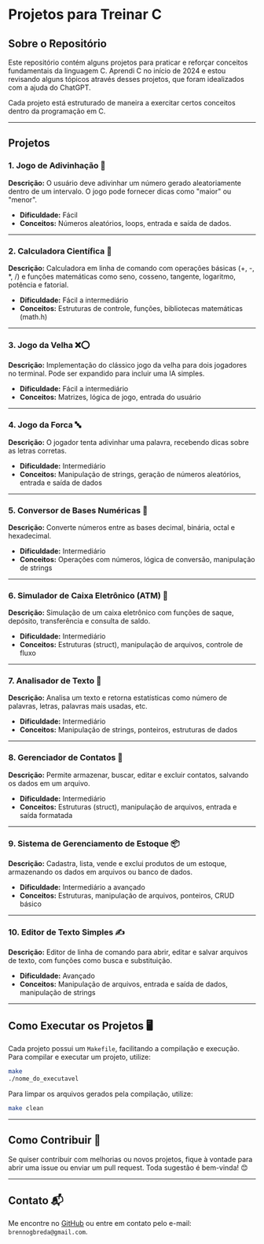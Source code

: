 # Projetos para Treinar C



## Sobre o Repositório

Este repositório contém alguns projetos para praticar e reforçar conceitos fundamentais da linguagem C. Aprendi C no início de 2024 e estou revisando alguns tópicos através desses projetos, que foram idealizados com a ajuda do ChatGPT.

Cada projeto está estruturado de maneira a exercitar certos conceitos dentro da programação em C.

---

## Projetos

### 1. Jogo de Adivinhação 🎯

**Descrição:** O usuário deve adivinhar um número gerado aleatoriamente dentro de um intervalo. O jogo pode fornecer dicas como "maior" ou "menor".

- **Dificuldade:** Fácil
- **Conceitos:** Números aleatórios, loops, entrada e saída de dados.

---

### 2. Calculadora Científica 🧮

**Descrição:** Calculadora em linha de comando com operações básicas (+, -, \*, /) e funções matemáticas como seno, cosseno, tangente, logaritmo, potência e fatorial.

- **Dificuldade:** Fácil a intermediário
- **Conceitos:** Estruturas de controle, funções, bibliotecas matemáticas (math.h)

---

### 3. Jogo da Velha ❌⭕

**Descrição:** Implementação do clássico jogo da velha para dois jogadores no terminal. Pode ser expandido para incluir uma IA simples.

- **Dificuldade:** Fácil a intermediário
- **Conceitos:** Matrizes, lógica de jogo, entrada do usuário

---

### 4. Jogo da Forca 🔤

**Descrição:** O jogador tenta adivinhar uma palavra, recebendo dicas sobre as letras corretas.

- **Dificuldade:** Intermediário
- **Conceitos:** Manipulação de strings, geração de números aleatórios, entrada e saída de dados

---

### 5. Conversor de Bases Numéricas 🔢

**Descrição:** Converte números entre as bases decimal, binária, octal e hexadecimal.

- **Dificuldade:** Intermediário
- **Conceitos:** Operações com números, lógica de conversão, manipulação de strings

---

### 6. Simulador de Caixa Eletrônico (ATM) 🏦

**Descrição:** Simulação de um caixa eletrônico com funções de saque, depósito, transferência e consulta de saldo.

- **Dificuldade:** Intermediário
- **Conceitos:** Estruturas (struct), manipulação de arquivos, controle de fluxo

---

### 7. Analisador de Texto 📝

**Descrição:** Analisa um texto e retorna estatísticas como número de palavras, letras, palavras mais usadas, etc.

- **Dificuldade:** Intermediário
- **Conceitos:** Manipulação de strings, ponteiros, estruturas de dados

---

### 8. Gerenciador de Contatos 📒

**Descrição:** Permite armazenar, buscar, editar e excluir contatos, salvando os dados em um arquivo.

- **Dificuldade:** Intermediário
- **Conceitos:** Estruturas (struct), manipulação de arquivos, entrada e saída formatada

---

### 9. Sistema de Gerenciamento de Estoque 📦

**Descrição:** Cadastra, lista, vende e exclui produtos de um estoque, armazenando os dados em arquivos ou banco de dados.

- **Dificuldade:** Intermediário a avançado
- **Conceitos:** Estruturas, manipulação de arquivos, ponteiros, CRUD básico

---

### 10. Editor de Texto Simples ✍️

**Descrição:** Editor de linha de comando para abrir, editar e salvar arquivos de texto, com funções como busca e substituição.

- **Dificuldade:** Avançado
- **Conceitos:** Manipulação de arquivos, entrada e saída de dados, manipulação de strings

---

## Como Executar os Projetos 🖥️

Cada projeto possui um `Makefile`, facilitando a compilação e execução. Para compilar e executar um projeto, utilize:

```sh
make
./nome_do_executavel
```

Para limpar os arquivos gerados pela compilação, utilize:

```sh
make clean
```

---

## Como Contribuir 🚀

Se quiser contribuir com melhorias ou novos projetos, fique à vontade para abrir uma issue ou enviar um pull request. Toda sugestão é bem-vinda! 😊

---

## Contato 📬

Me encontre no [GitHub](https://github.com/brenno1206) ou entre em contato pelo e-mail: `brennogbreda@gmail.com`.
